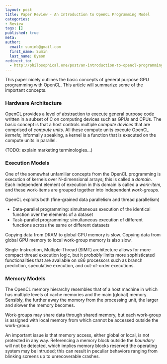```yaml
---
layout: post
title: Paper Review - An Introduction to OpenCL Programming Model
categories:
- Review
tags: []
published: true
meta:
author:
  email: suminb@gmail.com
  first_name: Sumin
  last_name: Byeon
redirect_to:
  - http://philosophical.one/post/an-introduction-to-opencl-programming-model
---
```


This paper nicely outlines the basic concepts of general purpose GPU programming with OpenCL. This article will summarize some of the important concepts.

### Hardware Architecture

OpenCL provides a level of abstraction to execute general purpose code written in a subset of C on computing devices such as GPUs and CPUs. The basic concept is that a host controls multiple *compute devices* that are comprised of *compute units*. All these compute units execute OpenCL *kernels*; informally speaking, a kernel is a function that is executed on the compute units in parallel.

(TODO: explain marketing terminologies...)

### Execution Models

One of the somewhat unfamiliar concepts from the OpenCL programming is execution of kernels over N-dimensional arrays; this is called a *domain*. Each independent element of execution in this domain is called a *work-item*, and these work-items are grouped together into independent *work-groups*.

OpenCL exploits both (fine-grained data parallelism and thread parallelism)

* Data-parallel programming: simultaneous execution of the identical function over the elements of a dataset
* Task-parallel programming: simultaneous execution of different functions across the same or different datasets

Copying data from DRAM to global GPU memory is slow.
Copying data from global GPU memory to local work-group memory is also slow.

Single-Instruction, Multiple-Thread (SIMT) architecture allows for more compact thread execution logic, but it *probably* limits more sophisticated functionalities that are available on x86 processors such as branch prediction, speculative execution, and out-of-order executions.

### Memory Models

The OpenCL memory hierarchy resembles that of a host machine in which has multiple levels of cache memories and the main (global) memory. Sensibly, the further away the momory from the processing unit, the larger and slower the memory becomes.

Work-groups may share data through shared memory, but each work-group is assigned with local memory from which cannot be accessed outside the work-group.

An important issue is that memory access, either global or local, is not protected in any way. Referencing a memory block outside the *boundary* will not be detected, which implies memory blocks reserved the operating system may be intruded; this can result in peculiar behaviors ranging from blinking screens up to unrecoverable crashes.